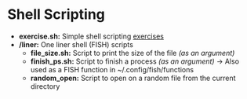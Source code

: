 # Shell Scripting

* **exercise.sh:** Simple shell scripting [exercises](https://medium.com/@sankad_19852/shell-scripting-exercises-5eb7220c2252)
* **/liner:** One liner shell (FISH) scripts
    * **file_size.sh:** Script to print the size of the file _(as an argument)_
    * **finish_ps.sh:** Script to finish a process _(as an argument)_ -> Also used as a FISH function in ~/.config/fish/functions
    * **random_open:** Script to open on a random file from the current directory
